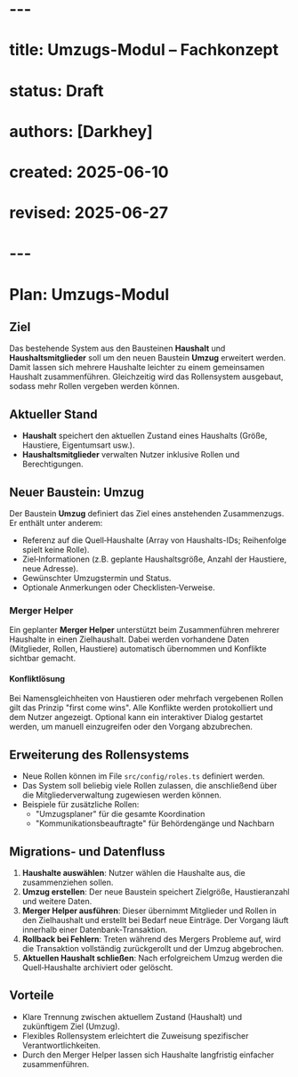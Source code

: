 # ---
# title: Umzugs-Modul – Fachkonzept
# status: Draft
# authors: [Darkhey]
# created: 2025-06-10
# revised: 2025-06-27
# ---

# Plan: Umzugs-Modul

## Ziel
Das bestehende System aus den Bausteinen **Haushalt** und **Haushaltsmitglieder** soll um den neuen Baustein **Umzug** erweitert werden. Damit lassen sich mehrere Haushalte leichter zu einem gemeinsamen Haushalt zusammenführen. Gleichzeitig wird das Rollensystem ausgebaut, sodass mehr Rollen vergeben werden können.

## Aktueller Stand
- **Haushalt** speichert den aktuellen Zustand eines Haushalts (Größe, Haustiere, Eigentumsart usw.).
- **Haushaltsmitglieder** verwalten Nutzer inklusive Rollen und Berechtigungen.

## Neuer Baustein: Umzug
Der Baustein **Umzug** definiert das Ziel eines anstehenden Zusammenzugs. Er enthält unter anderem:
 - Referenz auf die Quell‑Haushalte (Array von Haushalts-IDs; Reihenfolge spielt keine Rolle).
- Ziel‑Informationen (z.B. geplante Haushaltsgröße, Anzahl der Haustiere, neue Adresse).
- Gewünschter Umzugstermin und Status.
- Optionale Anmerkungen oder Checklisten‑Verweise.

### Merger Helper
Ein geplanter **Merger Helper** unterstützt beim Zusammenführen mehrerer Haushalte in einen Zielhaushalt. Dabei werden vorhandene Daten (Mitglieder, Rollen, Haustiere) automatisch übernommen und Konflikte sichtbar gemacht.

#### Konfliktlösung
Bei Namensgleichheiten von Haustieren oder mehrfach vergebenen Rollen gilt das Prinzip "first come wins". Alle Konflikte werden protokolliert und dem Nutzer angezeigt. Optional kann ein interaktiver Dialog gestartet werden, um manuell einzugreifen oder den Vorgang abzubrechen.

## Erweiterung des Rollensystems
- Neue Rollen können im File `src/config/roles.ts` definiert werden.
- Das System soll beliebig viele Rollen zulassen, die anschließend über die Mitgliederverwaltung zugewiesen werden können.
- Beispiele für zusätzliche Rollen:
  - "Umzugsplaner" für die gesamte Koordination
  - "Kommunikationsbeauftragte" für Behördengänge und Nachbarn

## Migrations‑ und Datenfluss
1. **Haushalte auswählen**: Nutzer wählen die Haushalte aus, die zusammenziehen sollen.
2. **Umzug erstellen**: Der neue Baustein speichert Zielgröße, Haustieranzahl und weitere Daten.
3. **Merger Helper ausführen**: Dieser übernimmt Mitglieder und Rollen in den Zielhaushalt und erstellt bei Bedarf neue Einträge. Der Vorgang läuft innerhalb einer Datenbank‑Transaktion.
4. **Rollback bei Fehlern**: Treten während des Mergers Probleme auf, wird die Transaktion vollständig zurückgerollt und der Umzug abgebrochen.
5. **Aktuellen Haushalt schließen**: Nach erfolgreichem Umzug werden die Quell‑Haushalte archiviert oder gelöscht.

## Vorteile
- Klare Trennung zwischen aktuellem Zustand (Haushalt) und zukünftigem Ziel (Umzug).
- Flexibles Rollensystem erleichtert die Zuweisung spezifischer Verantwortlichkeiten.
- Durch den Merger Helper lassen sich Haushalte langfristig einfacher zusammenführen.

